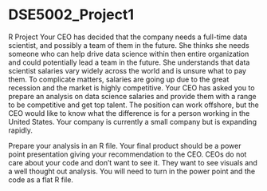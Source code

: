 # DSE5002_Project1
R Project
Your CEO has decided that the company needs a full-time data scientist, and possibly a team of them in the future. She thinks she needs someone who can help drive data science within then entire organization and could potentially lead a team in the future. She understands that data scientist salaries vary widely across the world and is unsure what to pay them. To complicate matters, salaries are going up due to the great recession and the market is highly competitive. Your CEO has asked you to prepare an analysis on data science salaries and provide them with a range to be competitive and get top talent. The position can work offshore, but the CEO would like to know what the difference is for a person working in the United States. Your company is currently a small company but is expanding rapidly. 

Prepare your analysis in an R file. Your final product should be a power point presentation giving your recommendation to the CEO. CEOs do not care about your code and don’t want to see it. They want to see visuals and a well thought out analysis. You will need to turn in the power point and the code as a flat R file. 
